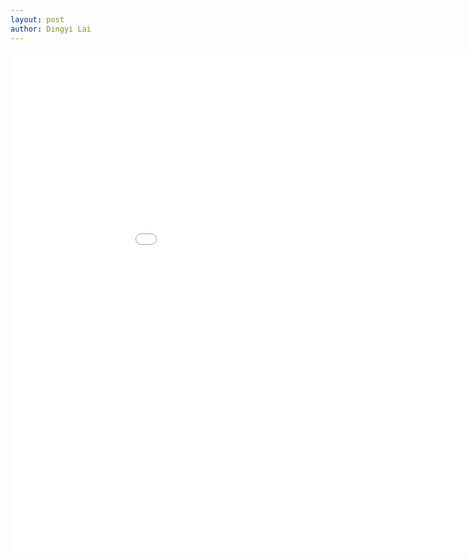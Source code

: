 ```yaml
---
layout: post
author: Dingyi Lai
---
```


<!-- <embed src="{{ site.baseurl }}/_pdfs/%5BDR%5Dterm_paper.pdf"  width="100%" height="850px" type="application/pdf"/> -->

<!-- <object data="{{ site.baseurl }}/blob/main/_pdfs/%5BDR%5Dterm_paper.pdf" type="application/pdf" width="700px" height="700px">
    <embed src="{{ site.baseurl }}/blob/main/_pdfs/%5BDR%5Dterm_paper.pdf">
        <p>This browser does not support PDFs. Please download the PDF to view it: <a href="{{ site.baseurl }}/blob/main/_pdfs/%5BDR%5Dterm_paper.pdf">Download PDF</a>.</p>
    </embed>
</object> -->

<iframe src="_pdfs/[DR]term_paper.pdf" style="width:1000px; height:800px;" frameborder="0" allowfullscreen></iframe>

<!-- [DR]term_paper.pdf -->